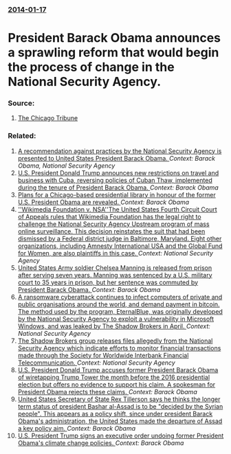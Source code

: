 ### [2014-01-17](/news/2014/01/17/index.md)

# President Barack Obama announces a sprawling reform that would begin the process of change in the National Security Agency. 




### Source:

1. [The Chicago Tribune](http://www.chicagotribune.com/news/chi-obama-nsa-surveillance-20140117,0,7768973.story)

### Related:

1. [A recommendation against practices by the National Security Agency is presented to United States President Barack Obama. ](/news/2013/12/19/a-recommendation-against-practices-by-the-national-security-agency-is-presented-to-united-states-president-barack-obama.md) _Context: Barack Obama, National Security Agency_
2. [U.S. President Donald Trump announces new restrictions on travel and business with Cuba, reversing policies of Cuban Thaw, implemented during the tenure of President Barack Obama. ](/news/2017/06/16/u-s-president-donald-trump-announces-new-restrictions-on-travel-and-business-with-cuba-reversing-policies-of-cuban-thaw-implemented-durin.md) _Context: Barack Obama_
3. [Plans for a Chicago-based presidential library in honour of the former U.S. President Obama are revealed. ](/news/2017/05/3/plans-for-a-chicago-based-presidential-library-in-honour-of-the-former-u-s-president-obama-are-revealed.md) _Context: Barack Obama_
4. [''Wikimedia Foundation v. NSA''The United States Fourth Circuit Court of Appeals rules that Wikimedia Foundation has the legal right to challenge the National Security Agency Upstream program of mass online surveillance. This decision reinstates the suit that had been dismissed by a Federal district judge in Baltimore, Maryland. Eight other organizations, including Amnesty International USA and the Global Fund for Women, are also plaintiffs in this case. ](/news/2017/05/23/wikimedia-foundation-v-nsa-pthe-united-states-fourth-circuit-court-of-appeals-rules-that-wikimedia-foundation-has-the-legal-right-to-cha.md) _Context: National Security Agency_
5. [United States Army soldier Chelsea Manning is released from prison after serving seven years. Manning was sentenced by a U.S. military court to 35 years in prison, but her sentence was commuted by President Barack Obama. ](/news/2017/05/17/united-states-army-soldier-chelsea-manning-is-released-from-prison-after-serving-seven-years-manning-was-sentenced-by-a-u-s-military-court.md) _Context: Barack Obama_
6. [A ransomware cyberattack continues to infect computers of private and public organisations around the world, and demand payment in bitcoin. The method used by the program, EternalBlue, was originally developed by the National Security Agency to exploit a vulnerability in Microsoft Windows, and was leaked by The Shadow Brokers in April. ](/news/2017/05/13/a-ransomware-cyberattack-continues-to-infect-computers-of-private-and-public-organisations-around-the-world-and-demand-payment-in-bitcoin.md) _Context: National Security Agency_
7. [The Shadow Brokers group releases files allegedly from the National Security Agency which indicate efforts to monitor financial transactions made through the Society for Worldwide Interbank Financial Telecommunication. ](/news/2017/04/14/the-shadow-brokers-group-releases-files-allegedly-from-the-national-security-agency-which-indicate-efforts-to-monitor-financial-transactions.md) _Context: National Security Agency_
8. [U.S. President Donald Trump accuses former President Barack Obama of wiretapping Trump Tower the month before the 2016 presidential election but offers no evidence to support his claim. A spokesman for President Obama rejects these claims. ](/news/2017/03/4/u-s-president-donald-trump-accuses-former-president-barack-obama-of-wiretapping-trump-tower-the-month-before-the-2016-presidential-election.md) _Context: Barack Obama_
9. [United States Secretary of State Rex Tillerson says he thinks the longer term status of president Bashar al-Assad is to be "decided by the Syrian people". This appears as a policy shift, since under president Barack Obama's administration, the United States made the departure of Assad a key policy aim. ](/news/2017/03/30/united-states-secretary-of-state-rex-tillerson-says-he-thinks-the-longer-term-status-of-president-bashar-al-assad-is-to-be-decided-by-the-s.md) _Context: Barack Obama_
10. [U.S. President Trump signs an executive order undoing former President Obama's climate change policies. ](/news/2017/03/28/u-s-president-trump-signs-an-executive-order-undoing-former-president-obama-s-climate-change-policies.md) _Context: Barack Obama_
